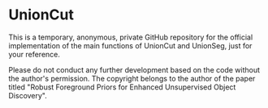 # UnionCut

This is a temporary, anonymous, private GitHub repository for the official implementation of the main functions of UnionCut and UnionSeg, just for your reference.

Please do not conduct any further development based on the code without the author's permission.
The copyright belongs to the author of the paper titled "Robust Foreground Priors for Enhanced Unsupervised Object Discovery".
